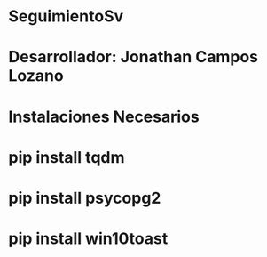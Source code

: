 # SeguimientoSv

# Desarrollador: Jonathan Campos Lozano

# Instalaciones Necesarios
# pip install tqdm
# pip install psycopg2
# pip install win10toast
